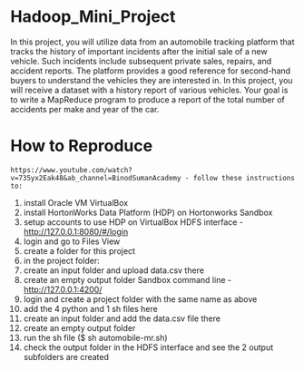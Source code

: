 # Hadoop_Mini_Project

In this project, you will utilize data from an automobile tracking platform that tracks the history of
important incidents after the initial sale of a new vehicle. Such incidents include subsequent
private sales, repairs, and accident reports. The platform provides a good reference for
second-hand buyers to understand the vehicles they are interested in.
In this project, you will receive a dataset with a history report of various vehicles. Your goal is to
write a MapReduce program to produce a report of the total number of accidents per make and
year of the car.

# How to Reproduce
    https://www.youtube.com/watch?v=735yx2Eak48&ab_channel=BinodSumanAcademy - follow these instructions to:
1. install Oracle VM VirtualBox
2. install HortonWorks Data Platform (HDP) on Hortonworks Sandbox
3. setup accounts to use HDP on VirtualBox
    HDFS interface - http://127.0.0.1:8080/#/login
1. login and go to Files View
2. create a folder for this project
3. in the project folder:
4. create an input folder and upload data.csv there
5. create an empty output folder
    Sandbox command line - http://127.0.0.1:4200/
1. login and create a project folder with the same name as above
2. add the 4 python and 1 sh files here
3. create an input folder and add the data.csv file there
4. create an empty output folder
5. run the sh file ($ sh automobile-mr.sh)
6. check the output folder in the HDFS interface and see the 2 output subfolders are created
